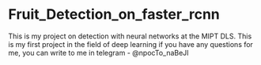 # Fruit_Detection_on_faster_rcnn
This is my project on detection with neural networks at the MIPT DLS. 
This is my first project in the field of deep learning
if you have any questions for me, you can write to me in telegram - @npocTo_naBeJI
